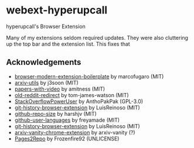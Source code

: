 # webext-hyperupcall

hyperupcall's Browser Extension

Many of my extensions seldom required updates. They were also cluttering up the top bar and the extension list. This fixes that

## Acknowledgements

- [browser-modern-extension-boilerplate](https://github.com/marcofugaro/browser-modern-extension-boilerplate) by marcofugaro (MIT)
- [arxiv-utils](https://github.com/j3soon/arxiv-utils) by j3soon (MIT)
- [papers-with-video](https://github.com/amitness/papers-with-video) by amitness (MIT)
- [old-reddit-redirect](https://github.com/tom-james-watson/old-reddit-redirect) by tom-james-watson (MIT)
- [StackOverflowPowerUser](https://github.com/AnthoPakPak/StackOverflowPowerUser) by AnthoPakPak (GPL-3.0)
- [git-history-browser-extension](https://github.com/LuisReinoso/git-history-browser-extension) by LuisReinoso (MIT)
- [github-repo-size](https://github.com/harshjv/github-repo-size) by harshjv (MIT)
- [github-user-languages](https://github.com/freyamade/github-user-languages) by freyamade (MIT)
- [git-history-browser-extension](https://github.com/LuisReinoso/git-history-browser-extension) by LuisReinoso (MIT)
- [arxiv-vanity-chrome-extension](https://github.com/arxiv-vanity/arxiv-vanity-chrome-extension) by arxiv-vanity (?)
- [Pages2Repo](https://github.com/Frozenfire92/Pages2Repo) by Frozenfire92 (UNLICENSE)
